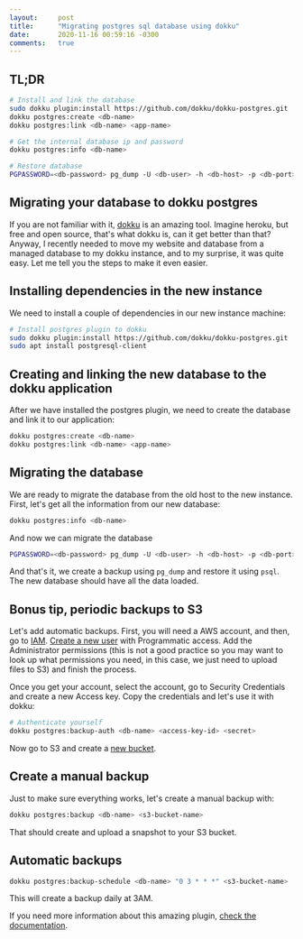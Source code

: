 ```yaml
---
layout:     post
title:      "Migrating postgres sql database using dokku"
date:       2020-11-16 00:59:16 -0300
comments:   true
---
```


## TL;DR

```sh
# Install and link the database
sudo dokku plugin:install https://github.com/dokku/dokku-postgres.git
dokku postgres:create <db-name>
dokku postgres:link <db-name> <app-name>

# Get the internal database ip and password
dokku postgres:info <db-name>

# Restore database
PGPASSWORD=<db-password> pg_dump -U <db-user> -h <db-host> -p <db-port> <db-name> | psql -h <internal-db-ip> -U postgres <db-name>
```

## Migrating your database to dokku postgres

If you are not familiar with it, [dokku](http://dokku.viewdocs.io/dokku/) is an amazing tool. Imagine 
heroku, but free and open source, that's what dokku is, can it get better than that? Anyway, I recently 
needed to move my website and database from a managed database to my dokku instance, and to my surprise,
it was quite easy. Let me tell you the steps to make it even easier.

## Installing dependencies in the new instance

We need to install a couple of dependencies in our new instance machine:

```sh
# Install postgres plugin to dokku
sudo dokku plugin:install https://github.com/dokku/dokku-postgres.git
sudo apt install postgresql-client
```

## Creating and linking the new database to the dokku application

After we have installed the postgres plugin, we need to create the database 
and link it to our application:

```sh
dokku postgres:create <db-name>
dokku postgres:link <db-name> <app-name>
```

## Migrating the database

We are ready to migrate the database from the old host to the new instance. First, 
let's get all the information from our new database:

```sh
dokku postgres:info <db-name>
```

And now we can migrate the database

```sh
PGPASSWORD=<db-password> pg_dump -U <db-user> -h <db-host> -p <db-port> <db-name> | psql -h <internal-db-ip> -U postgres <db-name>
```

And that's it, we create a backup using `pg_dump` and restore it using `psql`. 
The new database should have all the data loaded.

## Bonus tip, periodic backups to S3

Let's add automatic backups. First, you will need a AWS account, and then,
go to [IAM](https://console.aws.amazon.com/iam/home?#/home). [Create a new user](https://console.aws.amazon.com/iam/home?#/users$new?step=details) with Programmatic access. Add the Administrator 
permissions (this is not a good practice so you may want to look up what permissions you need, 
in this case, we just need to upload files to S3) and finish the process.

Once you get your account, select the account, go to Security Credentials and 
create a new Access key. Copy the credentials and let's use it with dokku:

```sh
# Authenticate yourself
dokku postgres:backup-auth <db-name> <access-key-id> <secret>
```

Now go to S3 and create a [new bucket](https://s3.console.aws.amazon.com/s3/bucket/create?region=sa-east-1).

## Create a manual backup

Just to make sure everything works, let's create a manual backup with:

```sh
dokku postgres:backup <db-name> <s3-bucket-name>
```

That should create and upload a snapshot to your S3 bucket.

## Automatic backups

```sh
dokku postgres:backup-schedule <db-name> "0 3 * * *" <s3-bucket-name>
```

This will create a backup daily at 3AM.

If you need more information about this amazing plugin, [check the documentation](https://github.com/dokku/dokku-postgres).